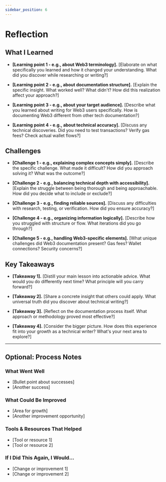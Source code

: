 ```yaml
---
sidebar_position: 6
---
```


# Reflection

## What I Learned

- **[Learning point 1 - e.g., about Web3 terminology].** [Elaborate on what specifically you learned and how it changed your understanding. What did you discover while researching or writing?]

- **[Learning point 2 - e.g., about documentation structure].** [Explain the specific insight. What worked well? What didn't? How did this realization affect your approach?]

- **[Learning point 3 - e.g., about your target audience].** [Describe what you learned about writing for Web3 users specifically. How is documenting Web3 different from other tech documentation?]

- **[Learning point 4 - e.g., about technical accuracy].** [Discuss any technical discoveries. Did you need to test transactions? Verify gas fees? Check actual wallet flows?]

## Challenges

- **[Challenge 1 - e.g., explaining complex concepts simply].** [Describe the specific challenge. What made it difficult? How did you approach solving it? What was the outcome?]

- **[Challenge 2 - e.g., balancing technical depth with accessibility].** [Explain the struggle between being thorough and being approachable. How did you decide what to include or exclude?]

- **[Challenge 3 - e.g., finding reliable sources].** [Discuss any difficulties with research, testing, or verification. How did you ensure accuracy?]

- **[Challenge 4 - e.g., organizing information logically].** [Describe how you struggled with structure or flow. What iterations did you go through?]

- **[Challenge 5 - e.g., handling Web3-specific elements].** [What unique challenges did Web3 documentation present? Gas fees? Wallet connections? Security concerns?]

## Key Takeaways

- **[Takeaway 1].** [Distill your main lesson into actionable advice. What would you do differently next time? What principle will you carry forward?]

- **[Takeaway 2].** [Share a concrete insight that others could apply. What universal truth did you discover about technical writing?]

- **[Takeaway 3].** [Reflect on the documentation process itself. What approach or methodology proved most effective?]

- **[Takeaway 4].** [Consider the bigger picture. How does this experience fit into your growth as a technical writer? What's your next area to explore?]

---

## Optional: Process Notes

### What Went Well
- [Bullet point about successes]
- [Another success]

### What Could Be Improved
- [Area for growth]
- [Another improvement opportunity]

### Tools & Resources That Helped
- [Tool or resource 1]
- [Tool or resource 2]

### If I Did This Again, I Would...
- [Change or improvement 1]
- [Change or improvement 2]